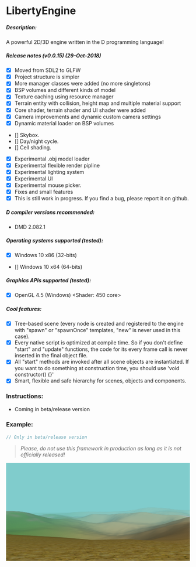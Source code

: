 # LibertyEngine
##### Description:
A powerful 2D/3D engine written in the D programming language!

##### Release notes (v0.0.15) (29-Oct-2018)
- [x] Moved from SDL2 to GLFW
- [x] Project structure is simpler
- [x] More manager classes were added (no more singletons)
- [x] BSP volumes and different kinds of model
- [x] Texture caching using resource manager
- [x] Terrain entity with collision, height map and multiple material support
- [x] Core shader, terrain shader and UI shader were added
- [x] Camera improvements and dynamic custom camera settings
- [x] Dynamic material loader on BSP volumes
- [] Skybox.
- [] Day/night cycle.
- [] Cell shading.
- [x] Experimental .obj model loader
- [x] Experimental flexible render pipline
- [x] Experimental lighting system
- [x] Experimental UI
- [x] Experimental mouse picker.
- [x] Fixes and small features
- [x] This is still work in progress. If you find a bug, please report it on github.

##### D compiler versions recommended:
* DMD 2.082.1

##### Operating systems supported (tested):
- [x] Windows 10 x86 (32-bits)
- [] Windows 10 x64 (64-bits)

##### Graphics APIs supported (tested):
- [x] OpenGL 4.5 (Windows) <Shader: 450 core>

##### Cool features:
- [x] Tree-based scene (every node is created and registered to the engine with "spawn" 
or "spawnOnce" templates, "new" is never used in this case).
- [x] Every native script is optimized at compile time. So if you don't define "start" and 
"update" functions, the code for its every frame call is never inserted 
in the final object file.
- [x] All "start" methods are invoked after all scene objects are instantiated. 
If you want to do something at construction time, you should use 'void constructor() {}'
- [x] Smart, flexible and safe hierarchy for scenes, objects and components.

### Instructions:
* Coming in beta/release version

### Example:
```D
// Only in beta/release version
```

> *Please, do not use this framework in production as long as it is not officially released!*

![](screenshot.png?raw=true "Just a demo image!")